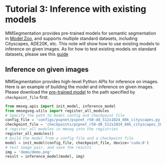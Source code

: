 # Tutorial 3: Inference with existing models

MMSegmentation provides pre-trained models for semantic segmentation in [Model Zoo](../model_zoo.md), and supports multiple standard datasets, including Cityscapes, ADE20K, etc.
This note will show how to use existing models to inference on given images.
As for how to test existing models on standard datasets, please see this [guide](./4_train_test.md#Test-models-on-standard-datasets)

## Inference on given images

MMSegmentation provides high-level Python APIs for inference on images. Here is an example of building the model and inference on given images.
Please download the [pre-trained model](https://download.openmmlab.com/mmsegmentation/v0.5/pspnet/pspnet_r50-d8_512x1024_80k_cityscapes/pspnet_r50-d8_512x1024_80k_cityscapes_20200606_112131-2376f12b.pth) to the path specified by `checkpoint_file` first.

```python
from mmseg.apis import init_model, inference_model
from mmsegseg.utils import register_all_modules
# Specify the path to model config and checkpoint file
config_file = 'configs/pspnet/pspnet_r50-d8_512x1024_80k_cityscapes.py'
checkpoint_file = 'checkpoints/pspnet_r50-d8_512x1024_80k_cityscapes_20200606_112131-2376f12b.pth'
# register all modules in mmseg into the registries
register_all_modules()
# build the model from a config file and a checkpoint file
model = init_model(config_file, checkpoint_file, device='cuda:0')
# test image pair, and save the results
img = 'demo/demo.png'
result = inference_model(model, img)
```
